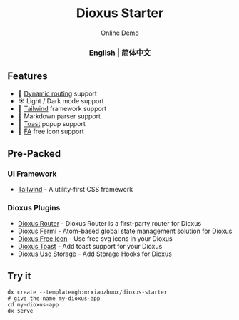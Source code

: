 <div align="center">
  <h1>Dioxus Starter</h1>
</div>

<div align="center">
  <a href="http://dioxus-starter.mrxzx.info">Online Demo</a>
</div>

<div align="center">
  <h3>
    <span> English </span>
    <span> | </span>
    <a href="https://github.com/mrxiaozhuox/dioxus-starter/blob/master/README.zh-CN.md"> 简体中文 </a>
  </h3>
</div>

## Features

- 🧭 [Dynamic routing](https://dioxuslabs.com/nightly/router/) support
- ☀️ Light / Dark mode support
- 🏡 [Tailwind](https://tailwindcss.com/) framework support
- 📙 Markdown parser support
- 🍿 [Toast](https://github.com/mrxiaozhuox/dioxus-toast) popup support
- 💎 [FA](https://fontawesome.com/) free icon support

## Pre-Packed

### UI Framework

- [Tailwind](https://github.com/tailwindlabs/tailwindcss) - A utility-first CSS framework

### Dioxus Plugins

- [Dioxus Router](https://github.com/DioxusLabs/dioxus/tree/master/packages/router) - Dioxus Router is a first-party router for Dioxus
- [Dioxus Fermi](https://github.com/DioxusLabs/dioxus/tree/master/packages/fermi) - Atom-based global state management solution for Dioxus
- [Dioxus Free Icon](https://github.com/nissy-dev/dioxus-free-icons) - Use free svg icons in your Dioxus
- [Dioxus Toast](https://github.com/mrxiaozhuox/dioxus-toast) - Add toast support for your Dioxus
- [Dioxus Use Storage](https://github.com/oovm/dioxus-hooks/tree/master/projects/dioxus-use-storage) - Add Storage Hooks for Dioxus

## Try it

```
dx create --template=gh:mrxiaozhuox/dioxus-starter
# give the name my-dioxus-app
cd my-dioxus-app
dx serve
```

